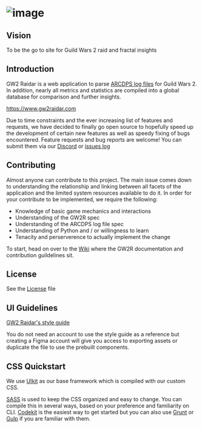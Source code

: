 ![image](https://user-images.githubusercontent.com/25611469/41951681-7079a9d0-7a0f-11e8-89f2-99967dadaf64.png)
==========

Vision
----------
To be the go to site for Guild Wars 2 raid and fractal insights

Introduction
----------
GW2 Raidar is a web application to parse [ARCDPS log files](https://deltaconnected.com/arcdps/) for Guild Wars 2. In addition, nearly all metrics and statistics are compiled into a global database for comparison and further insights. 

https://www.gw2raidar.com

Due to time constraints and the ever increasing list of features and requests, we have decided to finally go open source to hopefully speed up the development of certain new features as well as speedy fixing of bugs encountered. Feature requests and bug reports are welcome! You can submit them via our [Discord](http://discord.gg/8j43kAc) or [issues log](https://github.com/merforga/gw2raidar/issues)

Contributing
----------
Almost anyone can contribute to this project. The main issue comes down to understanding the relationship and linking between all facets of the application and the limited system resources available to do it. In order for your contribute to be implemented, we require the following:

* Knowledge of basic game mechanics and interactions
* Understanding of the GW2R spec
* Understanding of the ARCDPS log file spec
* Understanding of Python and / or willingness to learn
* Tenacity and perserverence to actually implement the change

To start, head on over to the [Wiki](https://github.com/merforga/gw2raidar/wiki) where the GW2R documentation and contribution guildelines sit. 

License
----------
See the [License](https://github.com/merforga/gw2raidar/blob/master/LICENSE) file

UI Guidelines
----------

[GW2 Raidar's style guide](https://www.figma.com/file/I8c0kbP29g2phZ9n3JsOhfnp/GW2-Raidar)

You do not need an account to use the style guide as a reference but creating a Figma account will give you access to exporting assets or duplicate the file to use the prebuilt components.

CSS Quickstart
-----------

We use [UIkit](https://getuikit.com/docs/introduction) as our base framework which is compiled with our custom CSS.

[SASS](https://getuikit.com/docs/sass) is used to keep the CSS organized and easy to change. You can compile this in several ways, based on your preference and familiarity on CLI. [Codekit](https://codekitapp.com/) is the easiest way to get started but you can also use [Grunt](https://gruntjs.com/) or [Gulp](https://gulpjs.com/) if you are familiar with them.
